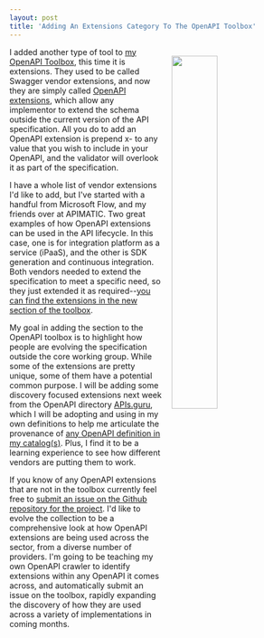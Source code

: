 ```yaml
---
layout: post
title: 'Adding An Extensions Category To The OpenAPI Toolbox'
---
```

<p><a href="http://openapi.toolbox.apievangelist.com/extensions/"><img style="padding: 15px;" src="http://kinlane-productions.s3.amazonaws.com/api_evangelist_site/blog/openapi_extensions_in_the_openapi_toolbox.png" alt="" width="40%" align="right" /></a></p>
<p>I added another type of tool to <a href="http://openapi.toolbox.apievangelist.com">my OpenAPI Toolbox</a>, this time it is extensions. They used to be called Swagger vendor extensions, and now they are simply called <a href="https://github.com/OAI/OpenAPI-Specification/blob/master/guidelines/EXTENSIONS.md">OpenAPI extensions</a>, which allow any implementor to extend the schema outside the current version of the API specification. All you do to add an OpenAPI extension is prepend x- to any value&nbsp;that you wish to include in your OpenAPI, and the validator will overlook it as part of the specification.</p>
<p>I have a whole list of vendor extensions I'd like to add, but I've started with a handful from Microsoft Flow, and my friends over at APIMATIC. Two great examples of how OpenAPI extensions can be used in the API lifecycle. In this case, one is for integration platform as a service (iPaaS), and the other is SDK generation and continuous integration. Both vendors needed to extend the specification to meet a specific need, so they just extended it as required--<a href="http://openapi.toolbox.apievangelist.com/extensions/">you can find the extensions in the new section of the toolbox</a>.</p>
<p>My goal in adding the section to the OpenAPI toolbox is to highlight how people are evolving the specification outside the core working group. While some of the extensions are pretty unique, some of them have a potential common purpose. I will be adding some discovery focused extensions next week from the OpenAPI directory <a href="https://apis.guru/">APIs.guru</a>, which I will be adopting and using in my own definitions to help me articulate the provenance of <a href="http://theapistack.com">any OpenAPI definition in my catalog(s)</a>. Plus, I find it to be a learning experience to see how different vendors are putting them to work.&nbsp;</p>
<p>If you know of any OpenAPI extensions that are not in the toolbox currently feel free to <a href="https://github.com/kinlane/openapi-toolbox/issues">submit an issue on the Github repository for the project</a>. I'd like to evolve the collection to be a comprehensive look at how OpenAPI extensions are being used across the sector, from a diverse number of providers. I'm going to be teaching my own OpenAPI crawler to identify extensions within any OpenAPI it comes across, and automatically submit an issue on the toolbox, rapidly expanding the discovery of how they are used across a variety of implementations in coming months.</p>